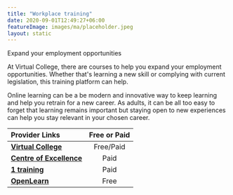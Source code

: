 ```yaml
---
title: "Workplace training"
date: 2020-09-01T12:49:27+06:00
featureImage: images/ma/placeholder.jpeg
layout: static
---
```


Expand your employment opportunities

At Virtual College, there are courses to help you expand your employment opportunities. Whether that's learning a new skill or complying with current legislation, this training platform can help.

Online learning can be a be modern and innovative way to keep learning and help you retrain for a new career. As adults, it can be all too easy to forget that learning remains important but staying open to new experiences can help you stay relevant in your chosen career.

| Provider Links      | Free or Paid  |  
| :-----------          | :--------------:      |  
| [**Virtual College**](https://www.virtual-college.co.uk/resources/expanding-your-employment-options-over-50) | Free/Paid | 
| [**Centre of Excellence**](https://www.centreofexcellence.com/shop/writing-courses/) | Paid | 
| [**1 training**](https://www.1training.org/) | Paid | 
| [**OpenLearn**](https://www.open.edu/openlearn/) | Free | 
  

<br/><br/>






